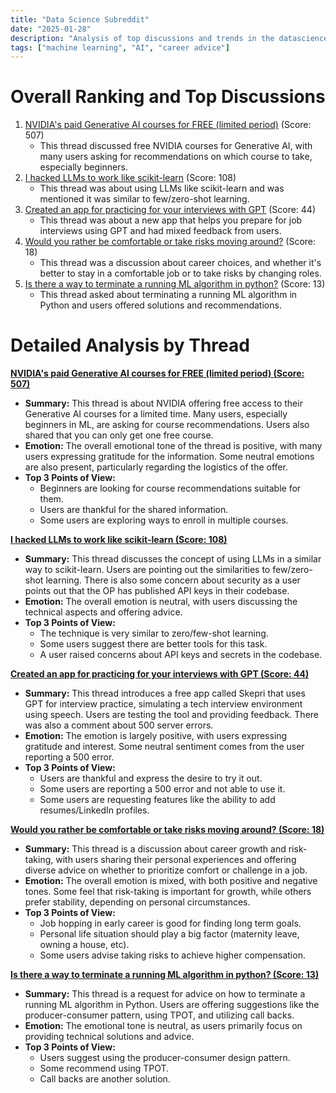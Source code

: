 ```yaml
---
title: "Data Science Subreddit"
date: "2025-01-28"
description: "Analysis of top discussions and trends in the datascience subreddit"
tags: ["machine learning", "AI", "career advice"]
---
```


# Overall Ranking and Top Discussions
1.  [NVIDIA's paid Generative AI courses for FREE (limited period)](https://www.reddit.com/r/datascience/comments/1iby5om/nvidias_paid_generative_ai_courses_for_free/) (Score: 507)
    * This thread discussed free NVIDIA courses for Generative AI, with many users asking for recommendations on which course to take, especially beginners.
2.  [I hacked LLMs to work like scikit-learn](https://www.reddit.com/r/datascience/comments/1ic0241/i_hacked_llms_to_work_like_scikitlearn/) (Score: 108)
    *  This thread was about using LLMs like scikit-learn and was mentioned it was similar to few/zero-shot learning.
3.  [Created an app for practicing for your interviews with GPT](https://i.redd.it/vxjuxi5plqfe1.gif) (Score: 44)
    *  This thread was about a new app that helps you prepare for job interviews using GPT and had mixed feedback from users.
4.  [Would you rather be comfortable or take risks moving around?](https://www.reddit.com/r/datascience/comments/1ibkw2h/would_you_rather_be_comfortable_or_take_risks/) (Score: 18)
    * This thread was a discussion about career choices, and whether it's better to stay in a comfortable job or to take risks by changing roles.
5.  [Is there a way to terminate a running ML algorithm in python?](https://www.reddit.com/r/datascience/comments/1ibm1t4/is_there_a_way_to_terminate_a_running_ml/) (Score: 13)
     * This thread asked about terminating a running ML algorithm in Python and users offered solutions and recommendations.

# Detailed Analysis by Thread
**[NVIDIA's paid Generative AI courses for FREE (limited period) (Score: 507)](https://www.reddit.com/r/datascience/comments/1iby5om/nvidias_paid_generative_ai_courses_for_free/)**
*   **Summary:**  This thread is about NVIDIA offering free access to their Generative AI courses for a limited time. Many users, especially beginners in ML, are asking for course recommendations. Users also shared that you can only get one free course.
*   **Emotion:** The overall emotional tone of the thread is positive, with many users expressing gratitude for the information. Some neutral emotions are also present, particularly regarding the logistics of the offer.
*   **Top 3 Points of View:**
    *   Beginners are looking for course recommendations suitable for them.
    *   Users are thankful for the shared information.
    *  Some users are exploring ways to enroll in multiple courses.

**[I hacked LLMs to work like scikit-learn (Score: 108)](https://www.reddit.com/r/datascience/comments/1ic0241/i_hacked_llms_to_work_like_scikitlearn/)**
*   **Summary:**  This thread discusses the concept of using LLMs in a similar way to scikit-learn. Users are pointing out the similarities to few/zero-shot learning. There is also some concern about security as a user points out that the OP has published API keys in their codebase.
*  **Emotion:** The overall emotion is neutral, with users discussing the technical aspects and offering advice.
*  **Top 3 Points of View:**
    * The technique is very similar to zero/few-shot learning.
    *  Some users suggest there are better tools for this task.
    *  A user raised concerns about API keys and secrets in the codebase.

**[Created an app for practicing for your interviews with GPT (Score: 44)](https://i.redd.it/vxjuxi5plqfe1.gif)**
*   **Summary:** This thread introduces a free app called Skepri that uses GPT for interview practice, simulating a tech interview environment using speech. Users are testing the tool and providing feedback. There was also a comment about 500 server errors.
*  **Emotion:** The emotion is largely positive, with users expressing gratitude and interest. Some neutral sentiment comes from the user reporting a 500 error.
*  **Top 3 Points of View:**
    *   Users are thankful and express the desire to try it out.
    *   Some users are reporting a 500 error and not able to use it.
    *   Some users are requesting features like the ability to add resumes/LinkedIn profiles.

**[Would you rather be comfortable or take risks moving around? (Score: 18)](https://www.reddit.com/r/datascience/comments/1ibkw2h/would_you_rather_be_comfortable_or_take_risks/)**
*   **Summary:**  This thread is a discussion about career growth and risk-taking, with users sharing their personal experiences and offering diverse advice on whether to prioritize comfort or challenge in a job.
*   **Emotion:** The overall emotion is mixed, with both positive and negative tones. Some feel that risk-taking is important for growth, while others prefer stability, depending on personal circumstances.
*  **Top 3 Points of View:**
    *  Job hopping in early career is good for finding long term goals.
    *  Personal life situation should play a big factor (maternity leave, owning a house, etc).
    *   Some users advise taking risks to achieve higher compensation.

**[Is there a way to terminate a running ML algorithm in python? (Score: 13)](https://www.reddit.com/r/datascience/comments/1ibm1t4/is_there_a_way_to_terminate_a_running_ml/)**
*  **Summary:** This thread is a request for advice on how to terminate a running ML algorithm in Python. Users are offering suggestions like the producer-consumer pattern, using TPOT, and utilizing call backs.
*   **Emotion:** The emotional tone is neutral, as users primarily focus on providing technical solutions and advice.
*   **Top 3 Points of View:**
    *   Users suggest using the producer-consumer design pattern.
    *   Some recommend using TPOT.
    *   Call backs are another solution.
